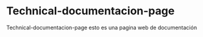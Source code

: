 # Technical-documentacion-page
Technical-documentacion-page esto es una pagina web de documentación 

